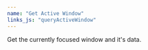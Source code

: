 ```yaml
---
name: "Get Active Window"
links_js: "queryActiveWindow"
---
```

Get the currently focused window and it's data.
